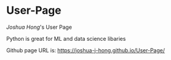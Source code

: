# User-Page
*Joshua Hong*'s User Page

Python is great for ML and data science libaries

Github page URL is: https://joshua-j-hong.github.io/User-Page/